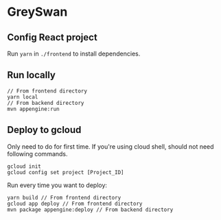 # GreySwan

## Config React project
Run `yarn` in `./frontend` to install dependencies.

## Run locally
```
// From frontend directory
yarn local
// From backend directory
mvn appengine:run
```

## Deploy to gcloud
Only need to do for first time. If you're using cloud shell, should not need following commands.
```
gcloud init
gcloud config set project [Project_ID]
```
Run every time you want to deploy:
```
yarn build // From frontend directory
gcloud app deploy // From frontend directory
mvn package appengine:deploy // From backend directory
```